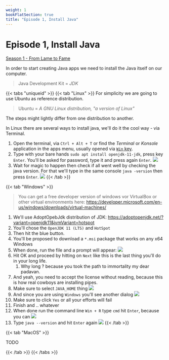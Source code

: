 ```yaml
---
weight: 1
bookFlatSection: true
title: "Episode 1, Install Java"
---
```


# Episode 1, Install Java

[Season 1 - From Lame to Fame](/docs/java/season_1/)

In order to start creating Java apps we need to install the Java itself on our computer.
> Java Development Kit = _JDK_

{{< tabs "uniqueid" >}}
{{< tab "Linux" >}} 
For simplicity we are going to use Ubuntu as reference distribution.
> Ubuntu = _A GNU Linux distribution, "a version of Linux"_
    
The steps might lightly differ from one distribution to another.

In Linux there are several ways to install java, we'll do it the cool way - via Terminal.

1. Open the terminal, via `Ctrl + Alt + T` or find the _Terminal_ or _Konsole_ application in the apps menu, usually opened via [`Win` key](/docs/how_tos/win-key/).
1. Type with your bare hands `sudo apt install openjdk-11-jdk`, press key `Enter`. You'll be asked for password, type it and press again `Enter`.
![](/sudo-apt-install-openjdk11.png) 
1. Wait for magic to happen then check if all went well by checking the java version. For that we'll type in the same console `java -version` then press `Enter`.
![](/java-version.png) 
{{< /tab >}}
 

{{< tab "Windows" >}} 
> You can get a free developer version of windows vor VirtualBox or other virtual environments here: https://developer.microsoft.com/en-us/windows/downloads/virtual-machines/
>

1. We'll use AdoptOpebJdk distribution of JDK: https://adoptopenjdk.net/?variant=openjdk11&jvmVariant=hotspot
1. You'll chose the `OpenJDK 11 (LTS)` and `HotSpot`
1. Then hit the blue button.
1. You'll be proposed to download a `*.msi` package that works on any x64 Windows
1. When done, run the file and a prompt will appear:
![](/installjava/windows/install-prompt.png) 
1. Hit OK and proceed by hitting on `Next` like this is the last thing you'll do in your long life.
    1. Why long ? because you took the path to immortality my dear padavan.
1. And yeah, you need to accept the license without reading, because this is how real cowboys are installing pipes.
1. Make sure to select `JAVA_HOME` thing
![](/installjava/windows/java-home.png) 
1. And since you are using `Windows` you'll see another dialog
![](/installjava/windows/just-another-dialog.png) 
1. Make sure to click `Yes` or all your efforts will fail
1. Finish and .. whatever
1. When done run the command line `Win + R` type `cmd` hit `Enter`, because you can
![](/installjava/windows/win-run-cmd.png) 
1. Type `java --version` and hit `Enter` again
![](/installjava/windows/java-version.png) 
{{< /tab >}}

  
 
{{< tab "MacOS" >}} 

TODO

{{< /tab >}}
{{< /tabs >}}
